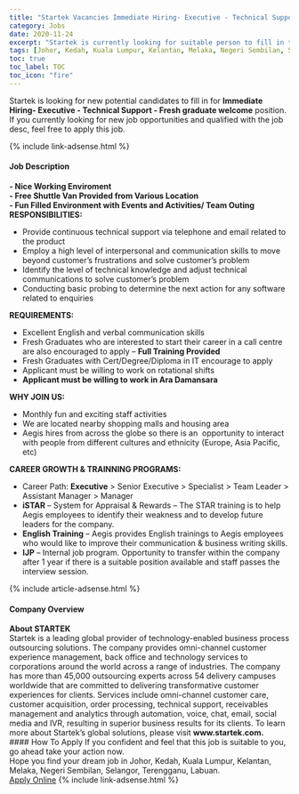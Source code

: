 ```yaml
---
title: "Startek Vacancies Immediate Hiring- Executive - Technical Support -  Fresh graduate welcome" 
category: Jobs 
date: 2020-11-24 
excerpt: "Startek is currently looking for suitable person to fill in the Immediate Hiring- Executive - Technical Support -  Fresh graduate welcome which positioned at Johor, Kedah, Kuala Lumpur, Kelantan, Melaka, Negeri Sembilan, Selangor, Terengganu, Labuan" 
tags: [Johor, Kedah, Kuala Lumpur, Kelantan, Melaka, Negeri Sembilan, Selangor, Terengganu, Labuan] 
toc: true 
toc_label: TOC 
toc_icon: "fire" 
--- 
```


<p>Startek is looking for new potential candidates to fill in for <b>Immediate Hiring- Executive - Technical Support -  Fresh graduate welcome</b> position. If you currently looking for new job opportunities and qualified with the job desc, feel free to apply this job.
</p>{% include link-adsense.html %} 
<div><div><div><h4>Job Description</h4></div></div><div><div><span><div><div><strong>- Nice Working Enviroment<br>- Free Shuttle Van Provided from Various Location</strong></div><div><strong>- Fun Filled Environment with Events and Activities/ Team Outing</strong></div><div><strong>RESPONSIBILITIES:</strong></div><ul><li>Provide continuous technical support via telephone and email related to the product</li><li>Employ a high level of interpersonal and communication skills to move beyond customer&#8217;s frustrations and solve customer&#8217;s problem</li><li>Identify the level of technical knowledge and adjust technical communications to solve customer&#8217;s problem</li><li>Conducting basic probing to determine the next action for any software related to enquiries</li></ul><div><strong>REQUIREMENTS:</strong></div><ul><li>Excellent English and verbal communication skills</li><li>Fresh Graduates who are interested to start their career in a call centre are also encouraged to apply &#8211; <strong>Full Training Provided</strong></li><li>Fresh Graduates with Cert/Degree/Diploma in IT encourage to apply</li><li>Applicant must be willing to work on rotational shifts</li><li><strong>Applicant must be willing to work in Ara Damansara</strong></li></ul><div><div><strong>WHY JOIN US:</strong></div><ul><li>Monthly fun and exciting staff activities</li><li>We are located nearby shopping malls and housing area</li><li>Aegis hires from across the globe so there is an&#160; opportunity to interact with people from different cultures and ethnicity (Europe, Asia Pacific, etc)</li></ul></div><div><div><strong>CAREER GROWTH &amp; TRAINNING PROGRAMS:</strong></div><ul><li>Career Path: <strong>Executive</strong> &gt; Senior Executive &gt; Specialist &gt; Team Leader &gt; Assistant Manager &gt; Manager</li><li><strong>iSTAR</strong> &#8211; System for Appraisal &amp; Rewards &#8211; The STAR training is to help Aegis employees to identify their weakness and to develop future leaders for the company.</li><li><strong>English Training</strong> &#8211; Aegis provides English trainings to Aegis employees who would like to improve their communication &amp; business writing skills.</li><li><strong>IJP</strong> &#8211; Internal job program. Opportunity to transfer within the company after 1 year if there is a suitable position available and staff passes the interview session.</li></ul></div></div></span></div></div></div> 
{% include article-adsense.html %} 
<div><div><div><h4>Company Overview</h4></div></div><div><div><span><div><div>
<strong>About STARTEK</strong><br>
	Startek is a leading global provider of technology-enabled business process outsourcing solutions. The company provides omni-channel customer experience management, back office and technology services to corporations around the world across a range of industries. The company has more than 45,000 outsourcing experts across 54 delivery campuses worldwide that are committed to delivering transformative customer experiences for clients. Services include omni-channel customer care, customer acquisition, order processing, technical support, receivables management and analytics through automation, voice, chat, email, social media and IVR, resulting in superior business results for its clients. To learn more about Startek&#8217;s global solutions, please visit <strong>www.startek.com.</strong></div></div></span></div></div></div> 
#### How To Apply 
If you confident and feel that this job is suitable to you, go ahead take your action now. <br/> 
Hope you find your dream job in Johor, Kedah, Kuala Lumpur, Kelantan, Melaka, Negeri Sembilan, Selangor, Terengganu, Labuan. <br/> 
<a href="https://www.jobstreet.com.my/en/job/immediate-hiring-executive-technical-support-fresh-graduate-welcome-4429527?jobId=jobstreet-my-job-4429527&sectionRank=9&token=0~765afeb7-ce37-4310-b015-c55af4870088&fr=SRP%20View%20In%20New%20Ta" class="btn btn--info" target="_blank" rel="nofollow noopenner">Apply Online</a> 
{% include link-adsense.html %} 